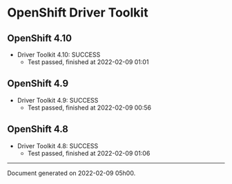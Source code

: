 
OpenShift Driver Toolkit
========================

OpenShift 4.10
--------------



* Driver Toolkit 4.10: SUCCESS
  - Test passed, finished at 2022-02-09 01:01

OpenShift 4.9
-------------



* Driver Toolkit 4.9: SUCCESS
  - Test passed, finished at 2022-02-09 00:56

OpenShift 4.8
-------------



* Driver Toolkit 4.8: SUCCESS
  - Test passed, finished at 2022-02-09 01:06

---
Document generated on 2022-02-09 05h00.
